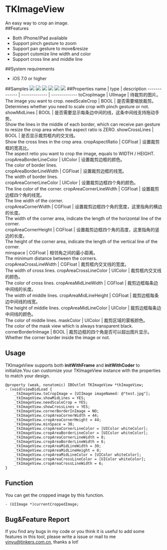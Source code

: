 # TKImageView
An easy way to crop an image.  
##Features
* Both iPhone/iPad available
* Support pinch gesture to zoom
* Support pan gesture to move&resize
* Support cutomize line width and color 
* Support cross line and middle line

##System requirements
* iOS 7.0 or higher

##Samples
![](http://7xlm3m.com1.z0.glb.clouddn.com/sample_1.gif)
![](http://7xlm3m.com1.z0.glb.clouddn.com/sample_2.gif)
![](http://7xlm3m.com1.z0.glb.clouddn.com/sample_3.gif)
![](http://7xlm3m.com1.z0.glb.clouddn.com/sample_4.gif)
![](http://7xlm3m.com1.z0.glb.clouddn.com/sample_5.gif)
![](http://7xlm3m.com1.z0.glb.clouddn.com/sample_6.gif)
##Properties
name  | type | description
------------- | ------------- | -------------
toCropImage  | UIImage  | 待裁剪的图片。<br>The image you want to crop.
needScaleCrop  | BOOL  | 是否需要缩放裁剪。<br>Determines whether you need to scale crop with pinch gesture or not.
showMidLines  | BOOL  | 是否需要显示每条边中间的线，这条中间线支持拖动手势。<br>Show the lines in the middle of each border, which can receive pan gesture to resize the crop area when the aspect ratio is ZERO.
showCrossLines  | BOOL  | 是否显示裁剪框内的交叉线。<br>Show the cross lines in the crop area. 
cropAspectRatio  | CGFloat  | 设置裁剪框的宽高比。<br>The aspect retio you want to crop the image, equals to WIDTH / HEIGHT.
cropAreaBorderLineColor  | UIColor  | 设置裁剪边框的颜色。<br>The color of border lines.  
cropAreaBorderLineWidth  | CGFloat  | 设置裁剪边框的线宽。<br>The width of border lines.  
cropAreaCornerLineColor  | UIColor  | 设置裁剪边框四个角的颜色。<br>The line color of the corner.
cropAreaCornerLineWidth  | CGFloat  | 设置裁剪边框四个角的线宽。<br>The line width of the corner.  
cropAreaCornerWidth  | CGFloat  | 设置裁剪边框四个角的宽度，这里指角的横边的长度。<br>The width of the corner area, indicate the length of the horizontal line of the corner.  
cropAreaCornerHeight  | CGFloat  | 设置裁剪边框四个角的高度，这里指角的竖边的长度。<br>The height of the corner area, indicate the length of the vertical line of the corner.  
minspace  | CGFloat  | 相邻角之间的最小距离。<br>The minimum distance between the corners.  
cropAreaCrossLineWidth  | CGFloat  | 裁剪框内交叉线的宽度。<br>The width of cross lines.
cropAreaCrossLineColor  | UIColor  | 裁剪框内交叉线的颜色。<br>The color of cross lines.
cropAreaMidLineWidth  | CGFloat  | 裁剪边框每条边中间线的长度。<br>The width of middle lines.
cropAreaMidLineHeight  | CGFloat  | 裁剪边框每条边中间线的线宽。<br> The height of middle lines.
cropAreaMidLineColor  | UIColor  | 裁剪边框每条边中间线的颜色。<br>The color of middle lines.
maskColor  | UIColor  | 裁剪区域的蒙板颜色。<br>The color of the mask view which is always transparent black.
cornerBorderInImage  | BOOL  | 裁剪边框的四个角是否可以超出图片显示。<br>Whether the corner border inside the image or not.

## Usage
TKImageView supports both **initWithFrame** and **initWithCoder** to initialize.You can customize your TKImageView instance with the properties to match your design.

	@property (weak, nonatomic) IBOutlet TKImageView *tkImageView;
	- (void)viewDidLoad {   
    	_tkImageView.toCropImage = [UIImage imageNamed: @"test.jpg"];
    	_tkImageView.showMidLines = YES;
    	_tkImageView.needScaleCrop = YES;
    	_tkImageView.showCrossLines = YES;
    	_tkImageView.cornerBorderInImage = NO;
    	_tkImageView.cropAreaCornerWidth = 44;
    	_tkImageView.cropAreaCornerHeight = 44;
    	_tkImageView.minSpace = 30;
    	_tkImageView.cropAreaCornerLineColor = [UIColor whiteColor];
    	_tkImageView.cropAreaBorderLineColor = [UIColor whiteColor];
    	_tkImageView.cropAreaCornerLineWidth = 8;
    	_tkImageView.cropAreaBorderLineWidth = 6;
    	_tkImageView.cropAreaMidLineWidth = 30;
    	_tkImageView.cropAreaMidLineHeight = 8;
    	_tkImageView.cropAreaMidLineColor = [UIColor whiteColor];
    	_tkImageView.cropAreaCrossLineColor = [UIColor whiteColor];
    	_tkImageView.cropAreaCrossLineWidth = 6;    
	}
## Function
You can get the cropped image by this function.

	- (UIImage *)currentCroppedImage;
## Bug&Feature Report

If you find any bugs in my code or you think it is useful to add some features in this tool, please write a issue or mail to me <yinyu@tinkers.com.cn>, thanks a lot!
